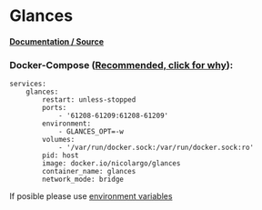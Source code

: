 # Glances

#### [Documentation / Source](https://glances.readthedocs.io/en/latest/)

### Docker-Compose ([Recommended, click for why](https://docs.docker.com/compose/intro/features-uses/)):

```
services:
    glances:
        restart: unless-stopped
        ports:
            - '61208-61209:61208-61209'
        environment:
            - GLANCES_OPT=-w
        volumes:
            - '/var/run/docker.sock:/var/run/docker.sock:ro'
        pid: host
        image: docker.io/nicolargo/glances
        container_name: glances
        network_mode: bridge
```

If posible please use [environment variables](https://docs.docker.com/compose/environment-variables/set-environment-variables/)